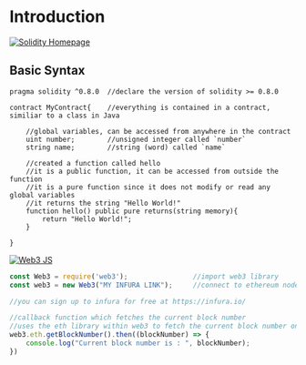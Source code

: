 # Introduction

<a href="https://soliditylang.org/"><img src="https://soliditylang.org/images/SolGray.png" alt="Solidity Homepage"></a>

## Basic Syntax

```solidity
pragma solidity ^0.8.0  //declare the version of solidity >= 0.8.0

contract MyContract{    //everything is contained in a contract, similiar to a class in Java

    //global variables, can be accessed from anywhere in the contract
    uint number;        //unsigned integer called `number`  
    string name;        //string (word) called `name`

    //created a function called hello
    //it is a public function, it can be accessed from outside the function
    //it is a pure function since it does not modify or read any global variables
    //it returns the string "Hello World!"
    function hello() public pure returns(string memory){
        return "Hello World!";
    }  

}
```

<a href="https://www.npmjs.com/package/web3"><img src="https://www.mycryptopedia.com/wp-content/uploads/2019/04/Web3.js-e1555083881960.jpg" alt="Web3 JS"></a>

```javascript
const Web3 = require('web3');                //import web3 library
const web3 = new Web3("MY INFURA LINK");     //connect to ethereum node via infura service 

//you can sign up to infura for free at https://infura.io/

//callback function which fetches the current block number
//uses the eth library within web3 to fetch the current block number on the Ethereum blockchain 
web3.eth.getBlockNumber().then((blockNumber) => {
    console.log("Current block number is : ", blockNumber);
})
```